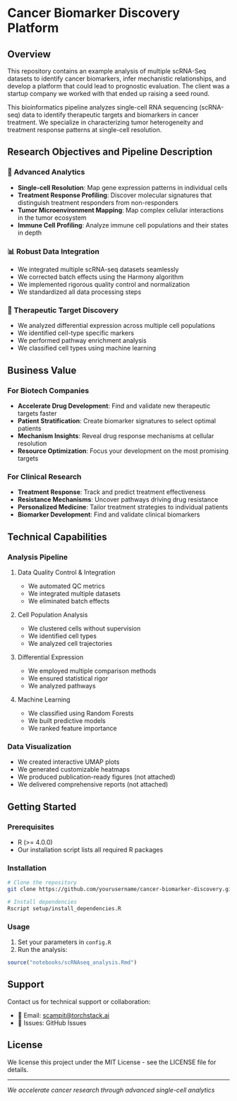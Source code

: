 # Cancer Biomarker Discovery Platform

## Overview
This repository contains an example analysis of multiple scRNA-Seq datasets to identify cancer biomarkers, infer mechanistic relationships, and develop a platform that could lead to prognostic evaluation. The client was a startup company we worked with that ended up raising a seed round.

This bioinformatics pipeline analyzes single-cell RNA sequencing (scRNA-seq) data to identify therapeutic targets and biomarkers in cancer treatment. We specialize in characterizing tumor heterogeneity and treatment response patterns at single-cell resolution.

## Research Objectives and Pipeline Description

### 🔬 Advanced Analytics
- **Single-cell Resolution**: Map gene expression patterns in individual cells
- **Treatment Response Profiling**: Discover molecular signatures that distinguish treatment responders from non-responders
- **Tumor Microenvironment Mapping**: Map complex cellular interactions in the tumor ecosystem
- **Immune Cell Profiling**: Analyze immune cell populations and their states in depth

### 📊 Robust Data Integration
- We integrated multiple scRNA-seq datasets seamlessly
- We corrected batch effects using the Harmony algorithm
- We implemented rigorous quality control and normalization
- We standardized all data processing steps

### 🎯 Therapeutic Target Discovery
- We analyzed differential expression across multiple cell populations
- We identified cell-type specific markers
- We performed pathway enrichment analysis
- We classified cell types using machine learning

## Business Value

### For Biotech Companies
- **Accelerate Drug Development**: Find and validate new therapeutic targets faster
- **Patient Stratification**: Create biomarker signatures to select optimal patients
- **Mechanism Insights**: Reveal drug response mechanisms at cellular resolution
- **Resource Optimization**: Focus your development on the most promising targets

### For Clinical Research
- **Treatment Response**: Track and predict treatment effectiveness
- **Resistance Mechanisms**: Uncover pathways driving drug resistance
- **Personalized Medicine**: Tailor treatment strategies to individual patients
- **Biomarker Development**: Find and validate clinical biomarkers

## Technical Capabilities

### Analysis Pipeline
1. Data Quality Control & Integration
   - We automated QC metrics
   - We integrated multiple datasets
   - We eliminated batch effects

2. Cell Population Analysis
   - We clustered cells without supervision
   - We identified cell types
   - We analyzed cell trajectories

3. Differential Expression
   - We employed multiple comparison methods
   - We ensured statistical rigor
   - We analyzed pathways

4. Machine Learning
   - We classified using Random Forests
   - We built predictive models
   - We ranked feature importance

### Data Visualization
- We created interactive UMAP plots
- We generated customizable heatmaps
- We produced publication-ready figures (not attached)
- We delivered comprehensive reports (not attached)

## Getting Started

### Prerequisites
- R (>= 4.0.0)
- Our installation script lists all required R packages

### Installation
```bash
# Clone the repository
git clone https://github.com/yourusername/cancer-biomarker-discovery.git

# Install dependencies
Rscript setup/install_dependencies.R
```

### Usage
1. Set your parameters in `config.R`
2. Run the analysis:
```R
source("notebooks/scRNAseq_analysis.Rmd")
```

## Support
Contact us for technical support or collaboration:
- 📧 Email: scampit@torchstack.ai
- 💬 Issues: GitHub Issues

## License
We license this project under the MIT License - see the LICENSE file for details.

---
*We accelerate cancer research through advanced single-cell analytics*
